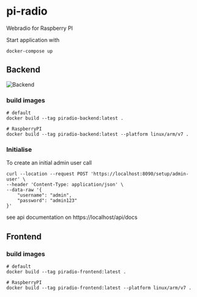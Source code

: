 # pi-radio
Webradio for Raspberry PI

Start application with

    docker-compose up

## Backend
![Backend](https://github.com/ojooss/piradio/workflows/Backend/badge.svg)

### build images

    # default
    docker build --tag piradio-backend:latest .
    
    # RaspberryPI
    docker build --tag piradio-backend:latest --platform linux/arm/v7 .

### Initialise
To create an initial admin user call

    curl --location --request POST 'https://localhost:8090/setup/admin-user' \
    --header 'Content-Type: application/json' \
    --data-raw '{
        "username": "admin",
        "password": "admin123"
    }'

see api documentation on https://localhost/api/docs

## Frontend

### build images

    # default
    docker build --tag piradio-frontend:latest .
    
    # RaspberryPI
    docker build --tag piradio-frontend:latest --platform linux/arm/v7 .
